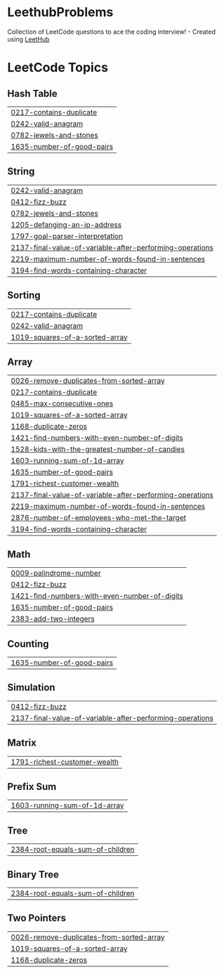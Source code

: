 # LeethubProblems
Collection of LeetCode questions to ace the coding interview! - Created using [LeetHub](https://github.com/QasimWani/LeetHub)

<!---LeetCode Topics Start-->
# LeetCode Topics
## Hash Table
|  |
| ------- |
| [0217-contains-duplicate](https://github.com/dennyArfansyah/LeethubProblems/tree/master/0217-contains-duplicate) |
| [0242-valid-anagram](https://github.com/dennyArfansyah/LeethubProblems/tree/master/0242-valid-anagram) |
| [0782-jewels-and-stones](https://github.com/dennyArfansyah/LeethubProblems/tree/master/0782-jewels-and-stones) |
| [1635-number-of-good-pairs](https://github.com/dennyArfansyah/LeethubProblems/tree/master/1635-number-of-good-pairs) |
## String
|  |
| ------- |
| [0242-valid-anagram](https://github.com/dennyArfansyah/LeethubProblems/tree/master/0242-valid-anagram) |
| [0412-fizz-buzz](https://github.com/dennyArfansyah/LeethubProblems/tree/master/0412-fizz-buzz) |
| [0782-jewels-and-stones](https://github.com/dennyArfansyah/LeethubProblems/tree/master/0782-jewels-and-stones) |
| [1205-defanging-an-ip-address](https://github.com/dennyArfansyah/LeethubProblems/tree/master/1205-defanging-an-ip-address) |
| [1797-goal-parser-interpretation](https://github.com/dennyArfansyah/LeethubProblems/tree/master/1797-goal-parser-interpretation) |
| [2137-final-value-of-variable-after-performing-operations](https://github.com/dennyArfansyah/LeethubProblems/tree/master/2137-final-value-of-variable-after-performing-operations) |
| [2219-maximum-number-of-words-found-in-sentences](https://github.com/dennyArfansyah/LeethubProblems/tree/master/2219-maximum-number-of-words-found-in-sentences) |
| [3194-find-words-containing-character](https://github.com/dennyArfansyah/LeethubProblems/tree/master/3194-find-words-containing-character) |
## Sorting
|  |
| ------- |
| [0217-contains-duplicate](https://github.com/dennyArfansyah/LeethubProblems/tree/master/0217-contains-duplicate) |
| [0242-valid-anagram](https://github.com/dennyArfansyah/LeethubProblems/tree/master/0242-valid-anagram) |
| [1019-squares-of-a-sorted-array](https://github.com/dennyArfansyah/LeethubProblems/tree/master/1019-squares-of-a-sorted-array) |
## Array
|  |
| ------- |
| [0026-remove-duplicates-from-sorted-array](https://github.com/dennyArfansyah/LeethubProblems/tree/master/0026-remove-duplicates-from-sorted-array) |
| [0217-contains-duplicate](https://github.com/dennyArfansyah/LeethubProblems/tree/master/0217-contains-duplicate) |
| [0485-max-consecutive-ones](https://github.com/dennyArfansyah/LeethubProblems/tree/master/0485-max-consecutive-ones) |
| [1019-squares-of-a-sorted-array](https://github.com/dennyArfansyah/LeethubProblems/tree/master/1019-squares-of-a-sorted-array) |
| [1168-duplicate-zeros](https://github.com/dennyArfansyah/LeethubProblems/tree/master/1168-duplicate-zeros) |
| [1421-find-numbers-with-even-number-of-digits](https://github.com/dennyArfansyah/LeethubProblems/tree/master/1421-find-numbers-with-even-number-of-digits) |
| [1528-kids-with-the-greatest-number-of-candies](https://github.com/dennyArfansyah/LeethubProblems/tree/master/1528-kids-with-the-greatest-number-of-candies) |
| [1603-running-sum-of-1d-array](https://github.com/dennyArfansyah/LeethubProblems/tree/master/1603-running-sum-of-1d-array) |
| [1635-number-of-good-pairs](https://github.com/dennyArfansyah/LeethubProblems/tree/master/1635-number-of-good-pairs) |
| [1791-richest-customer-wealth](https://github.com/dennyArfansyah/LeethubProblems/tree/master/1791-richest-customer-wealth) |
| [2137-final-value-of-variable-after-performing-operations](https://github.com/dennyArfansyah/LeethubProblems/tree/master/2137-final-value-of-variable-after-performing-operations) |
| [2219-maximum-number-of-words-found-in-sentences](https://github.com/dennyArfansyah/LeethubProblems/tree/master/2219-maximum-number-of-words-found-in-sentences) |
| [2876-number-of-employees-who-met-the-target](https://github.com/dennyArfansyah/LeethubProblems/tree/master/2876-number-of-employees-who-met-the-target) |
| [3194-find-words-containing-character](https://github.com/dennyArfansyah/LeethubProblems/tree/master/3194-find-words-containing-character) |
## Math
|  |
| ------- |
| [0009-palindrome-number](https://github.com/dennyArfansyah/LeethubProblems/tree/master/0009-palindrome-number) |
| [0412-fizz-buzz](https://github.com/dennyArfansyah/LeethubProblems/tree/master/0412-fizz-buzz) |
| [1421-find-numbers-with-even-number-of-digits](https://github.com/dennyArfansyah/LeethubProblems/tree/master/1421-find-numbers-with-even-number-of-digits) |
| [1635-number-of-good-pairs](https://github.com/dennyArfansyah/LeethubProblems/tree/master/1635-number-of-good-pairs) |
| [2383-add-two-integers](https://github.com/dennyArfansyah/LeethubProblems/tree/master/2383-add-two-integers) |
## Counting
|  |
| ------- |
| [1635-number-of-good-pairs](https://github.com/dennyArfansyah/LeethubProblems/tree/master/1635-number-of-good-pairs) |
## Simulation
|  |
| ------- |
| [0412-fizz-buzz](https://github.com/dennyArfansyah/LeethubProblems/tree/master/0412-fizz-buzz) |
| [2137-final-value-of-variable-after-performing-operations](https://github.com/dennyArfansyah/LeethubProblems/tree/master/2137-final-value-of-variable-after-performing-operations) |
## Matrix
|  |
| ------- |
| [1791-richest-customer-wealth](https://github.com/dennyArfansyah/LeethubProblems/tree/master/1791-richest-customer-wealth) |
## Prefix Sum
|  |
| ------- |
| [1603-running-sum-of-1d-array](https://github.com/dennyArfansyah/LeethubProblems/tree/master/1603-running-sum-of-1d-array) |
## Tree
|  |
| ------- |
| [2384-root-equals-sum-of-children](https://github.com/dennyArfansyah/LeethubProblems/tree/master/2384-root-equals-sum-of-children) |
## Binary Tree
|  |
| ------- |
| [2384-root-equals-sum-of-children](https://github.com/dennyArfansyah/LeethubProblems/tree/master/2384-root-equals-sum-of-children) |
## Two Pointers
|  |
| ------- |
| [0026-remove-duplicates-from-sorted-array](https://github.com/dennyArfansyah/LeethubProblems/tree/master/0026-remove-duplicates-from-sorted-array) |
| [1019-squares-of-a-sorted-array](https://github.com/dennyArfansyah/LeethubProblems/tree/master/1019-squares-of-a-sorted-array) |
| [1168-duplicate-zeros](https://github.com/dennyArfansyah/LeethubProblems/tree/master/1168-duplicate-zeros) |
<!---LeetCode Topics End-->
